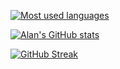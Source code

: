 [![Most used languages](https://github-readme-stats.vercel.app/api/top-langs/?username=GaryRidgway&layout=compact&bg_color=316,2d72fd,1f9aff&title_color=fafafa&text_color=ffffff&hide_border=true)](https://github.com/anuraghazra/github-readme-stats)


[![Alan's GitHub stats](https://github-readme-stats.vercel.app/api?username=GaryRidgway&bg_color=316,2d72fd,1f9aff&title_color=fafafa&text_color=ffffff&icon_color=000000&hide_border=true)](https://github.com/anuraghazra/github-readme-stats)

[![GitHub Streak](http://github-readme-streak-stats.herokuapp.com?user=GaryRidgway&hide_border=true&mode=weekly&background=2c74fd&stroke=FFDF5F&currStreakNum=FAFAFA&ring=FFDF5F&fire=FFFFFF&sideNums=FAFAFA&currStreakLabel=FAFAFA&sideLabels=FAFAFAD3&dates=FAFAFACB)](https://git.io/streak-stats)
